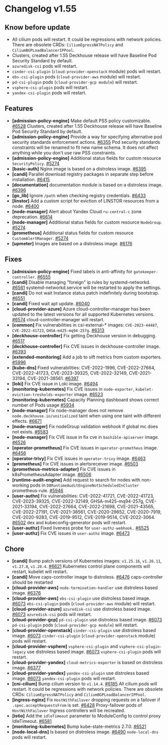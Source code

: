 # Changelog v1.55

## Know before update


 - All cilium pods will restart. It could be regressions with network policies. There are obsolete CRDs: `CiliumEgressNATPolicy` and `CiliumBGPLoadBalancerIPPool`.
 - Clusters, created after 1.55 Deckhouse release will have Baseline Pod Security Standard by default.
 - `azuredisk-csi` pods will restart.
 - `cinder-csi-plugin` (`cloud-provider-openstack` module) pods will restart.
 - `ebs-csi-plugin` pods (`cloud-provider-aws` module) will restart.
 - `pd-csi-plugin` pods (`cloud-provider-gcp module`) will restart.
 - `vsphere-csi-plugin` pods will restart.
 - `yandex-csi-plugin` pods will restart.

## Features


 - **[admission-policy-engine]** Make default PSS policy customizable. [#6528](https://github.com/deckhouse/deckhouse/pull/6528)
    Clusters, created after 1.55 Deckhouse release will have Baseline Pod Security Standard by default.
 - **[admission-policy-engine]** Provide a way for specifying alternative pod security standards enforcement actions. [#6355](https://github.com/deckhouse/deckhouse/pull/6355)
    Pod security standards constraints will be renamed to fit new name schema. It does not affect anything while you don't use raw PSS constraints.
 - **[admission-policy-engine]** Additional status fields for custom resource `SecurityPolicy`. [#5274](https://github.com/deckhouse/deckhouse/pull/5274)
 - **[basic-auth]** Nginx image is based on a distroless image. [#6395](https://github.com/deckhouse/deckhouse/pull/6395)
 - **[candi]** Parallel download registry packages in separate step before installation. [#6415](https://github.com/deckhouse/deckhouse/pull/6415)
 - **[documentation]** documentation module is based on a distroless image. [#6396](https://github.com/deckhouse/deckhouse/pull/6396)
 - **[go_lib]** Ignore `/path` when checking registry credentials. [#6433](https://github.com/deckhouse/deckhouse/pull/6433)
 - **[linstor]** Add a custom script for eviction of LINSTOR resources from a node. [#6400](https://github.com/deckhouse/deckhouse/pull/6400)
 - **[node-manager]** Alert about Yandex Cloud `ru-central-c` zone deprecation. [#6614](https://github.com/deckhouse/deckhouse/pull/6614)
 - **[node-manager]** Additional status fields for custom resource `NodeGroup`. [#5274](https://github.com/deckhouse/deckhouse/pull/5274)
 - **[prometheus]** Additional status fields for custom resource `CustomAlertManager`. [#5274](https://github.com/deckhouse/deckhouse/pull/5274)
 - **[upmeter]** Images are based on a distroless image. [#6176](https://github.com/deckhouse/deckhouse/pull/6176)

## Fixes


 - **[admission-policy-engine]** Fixed labels in anti-affinity for `gatekeeper-controller`. [#6555](https://github.com/deckhouse/deckhouse/pull/6555)
 - **[candi]** Disable managing "foreign" ip rules by systemd-networkd. [#6561](https://github.com/deckhouse/deckhouse/pull/6561)
    systemd-networkd.service will be restarted to apply the settings.
 - **[candi]** Do not wait Instance status patch indefinitely during bootstrap. [#6551](https://github.com/deckhouse/deckhouse/pull/6551)
 - **[candi]** Fixed wait apt update. [#6040](https://github.com/deckhouse/deckhouse/pull/6040)
 - **[cloud-provider-azure]** Azure cloud-controller-manager has been updated to the latest versions for all supported Kubernetes versions. [#6574](https://github.com/deckhouse/deckhouse/pull/6574)
    cloud-controller-manager will restart.
 - **[common]** Fix vulnerabilities in csi-external-* images: `CVE-2023-44487`, `CVE-2022-41723`, `GHSA-m425-mq94-257g`. [#6313](https://github.com/deckhouse/deckhouse/pull/6313)
 - **[deckhouse-controller]** Fix getting Deckhouse version in debugging. [#6517](https://github.com/deckhouse/deckhouse/pull/6517)
 - **[deckhouse-controller]** Fix CVE issues in deckhouse-controller image. [#6393](https://github.com/deckhouse/deckhouse/pull/6393)
 - **[extended-monitoring]** Add a job to sift metrics from custom exporters. [#5996](https://github.com/deckhouse/deckhouse/pull/5996)
 - **[kube-dns]** Fixed vulnerabilities: CVE-2022-1996, CVE-2022-27664, CVE-2022-41723, CVE-2023-39325, CVE-2022-32149, CVE-2021-33194, CVE-2021-38561. [#6397](https://github.com/deckhouse/deckhouse/pull/6397)
 - **[loki]** Fix CVE issue in Loki image. [#6494](https://github.com/deckhouse/deckhouse/pull/6494)
 - **[monitoring-kubernetes]** Fix CVE issues in `node-exporter`, `kubelet-eviction-tresholds-exporter` image. [#6523](https://github.com/deckhouse/deckhouse/pull/6523)
 - **[monitoring-kubernetes]** Capacity Planning dashboard shows correct number of Pods usage [#5934](https://github.com/deckhouse/deckhouse/pull/5934)
 - **[node-manager]** Fix node-manager does not remove `node.deckhouse.io/unitialized` taint when using one taint with different effects. [#6671](https://github.com/deckhouse/deckhouse/pull/6671)
 - **[node-manager]** Fix nodeGroup validation webhook if global mc does not exists. [#6583](https://github.com/deckhouse/deckhouse/pull/6583)
 - **[node-manager]** Fix CVE issue in fix cve in `bashible-apiserver` image. [#6526](https://github.com/deckhouse/deckhouse/pull/6526)
 - **[operator-prometheus]** Fix CVE issues in `operator-prometheus` image. [#6456](https://github.com/deckhouse/deckhouse/pull/6456)
 - **[operator-trivy]** Fix CVE issues in `operator-trivy` image. [#6463](https://github.com/deckhouse/deckhouse/pull/6463)
 - **[prometheus]** Fix CVE issues in alertsreceiver image. [#6503](https://github.com/deckhouse/deckhouse/pull/6503)
 - **[prometheus-metrics-adapter]** Fix CVE issues in k8sPrometheusAdapter image. [#6506](https://github.com/deckhouse/deckhouse/pull/6506)
 - **[runtime-audit-engine]** Add request to search for nodes with non-working pods in `D8RuntimeAuditEngineNotScheduledInCluster` prometheus-rule. [#5946](https://github.com/deckhouse/deckhouse/pull/5946)
 - **[user-authn]** Fix vulnerabilities: CVE-2022-41721, CVE-2022-41723, CVE-2023-39325, CVE-2022-32149, GHSA-m425-mq94-257g, CVE-2021-33194, CVE-2022-27664, CVE-2022-21698, CVE-2021-43565, CVE-2022-27191, CVE-2021-38561, CVE-2020-29652, CVE-2020-7919, CVE-2020-9283, CVE-2019-9512, CVE-2019-9514, CVE-2022-3064. [#6502](https://github.com/deckhouse/deckhouse/pull/6502)
    dex and kubeconfig-generator pods will restart.
 - **[user-authz]** Fixed liveness probe for `user-authz-webhook.` [#6525](https://github.com/deckhouse/deckhouse/pull/6525)
 - **[user-authz]** Fix CVE issues in `user-authz` image. [#6473](https://github.com/deckhouse/deckhouse/pull/6473)

## Chore


 - **[candi]** Bump patch versions of Kubernetes images: `v1.25.16`, `v1.26.11`, `v1.27.8`, `v1.28.4`. [#6621](https://github.com/deckhouse/deckhouse/pull/6621)
    Kubernetes control plane components will restart, kubelet will restart.
 - **[candi]** Move caps-controller image to distroless. [#6476](https://github.com/deckhouse/deckhouse/pull/6476)
    caps-controller should be restarted
 - **[cloud-provider-aws]** `node-termination-handler` use distroless based image. [#6376](https://github.com/deckhouse/deckhouse/pull/6376)
 - **[cloud-provider-aws]** `ebs-csi-plugin` use distroless based image. [#6073](https://github.com/deckhouse/deckhouse/pull/6073)
    `ebs-csi-plugin` pods (`cloud-provider-aws` module) will restart.
 - **[cloud-provider-azure]** `azuredisk-csi` use distroless based image. [#6073](https://github.com/deckhouse/deckhouse/pull/6073)
    `azuredisk-csi` pods will restart.
 - **[cloud-provider-gcp]** `pd-csi-plugin` use distroless based image. [#6073](https://github.com/deckhouse/deckhouse/pull/6073)
    `pd-csi-plugin` pods (`cloud-provider-gcp module`) will restart.
 - **[cloud-provider-openstack]** `cinder-csi-plugin` use distroless based image. [#6073](https://github.com/deckhouse/deckhouse/pull/6073)
    `cinder-csi-plugin` (`cloud-provider-openstack` module) pods will restart.
 - **[cloud-provider-vsphere]** `vsphere-csi-plugin` and `vsphere-csi-plugin-legacy` use distroless based image. [#6073](https://github.com/deckhouse/deckhouse/pull/6073)
    `vsphere-csi-plugin` pods will restart.
 - **[cloud-provider-yandex]** `cloud-metrics-exporter` is based on distroless image. [#6377](https://github.com/deckhouse/deckhouse/pull/6377)
 - **[cloud-provider-yandex]** `yandex-csi-plugin` use distroless based image. [#6073](https://github.com/deckhouse/deckhouse/pull/6073)
    `yandex-csi-plugin` pods will restart.
 - **[cni-cilium]** Bump cilium version to `v1.14.4`. [#6185](https://github.com/deckhouse/deckhouse/pull/6185)
    All cilium pods will restart. It could be regressions with network policies. There are obsolete CRDs: `CiliumEgressNATPolicy` and `CiliumBGPLoadBalancerIPPool`.
 - **[ingress-nginx]** Fix `HostWithFailover` dropping requests on a failover if `.spec.acceptRequestsFrom` is set. [#6428](https://github.com/deckhouse/deckhouse/pull/6428)
    Proxy-failover pods of `HostWithFailover` Ingress controllers will be recreated.
 - **[istio]** Add the `idleTimeout` parameter to ModuleСonfig to control proxy IdleTimeout. [#6581](https://github.com/deckhouse/deckhouse/pull/6581)
 - **[monitoring-kubernetes]** Bump kube-state-metrics 2.7.0. [#6521](https://github.com/deckhouse/deckhouse/pull/6521)
 - **[node-local-dns]** Is based on distroless image. [#6490](https://github.com/deckhouse/deckhouse/pull/6490)
    `node-local-dns` pods will restart.

